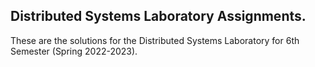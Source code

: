 ## Distributed Systems Laboratory Assignments.

These are the solutions for the Distributed Systems Laboratory for 6th Semester (Spring 2022-2023).

